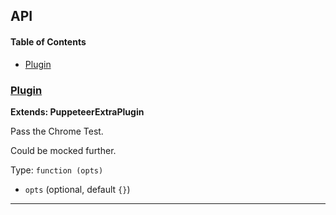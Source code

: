 ## API

<!-- Generated by documentation.js. Update this documentation by updating the source code. -->

#### Table of Contents

-   [Plugin](#plugin)

### [Plugin](https://github.com/berstend/puppeteer-extra/blob/959522771a8618e8f5f97f8eb7b6193acd3fe039/packages/puppeteer-extra-plugin-stealth/evasions/chrome.runtime/index.js#L10-L22)

**Extends: PuppeteerExtraPlugin**

Pass the Chrome Test.

Could be mocked further.

Type: `function (opts)`

-   `opts`   (optional, default `{}`)

* * *
